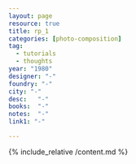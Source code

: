 ```yaml
---
layout: page
resource: true
title: rp_1
categories: [photo-composition]
tag:
  - tutorials
  - thoughts
year: "1980"
designer: "-"
foundry: "-"
city: "-"
desc:   "-"
books:  "-"
notes:  "-"
link1: "-"

---
```


{% include_relative /content.md %}
